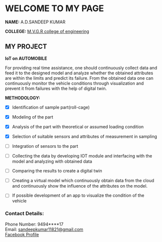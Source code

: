 #                                                        WELCOME TO MY PAGE

**NAME:** A.D.SANDEEP KUMAR <br>

**COLLEGE:** [M.V.G.R college of engineering](http://www.mvgrce.com/)<br>

## MY PROJECT

**IoT on AUTOMOBILE** 

For providing real time assistance, one should continuously collect data and feed it to the designed model and analyze whether the obtained attributes are within the limits and predict its failure. From the obtained data one can continuously monitor the vehicle conditions through visualization and prevent it from failures with the help of digital twin.<br>

**METHODOLOGY:**<br>
- [x] Identification of sample part(roll-cage)

- [x] Modeling of the part

- [x] Analysis of the part with theoretical or assumed loading condition

- [x] Selection of suitable sensors and attributes of measurement in sampling

- [ ] Integration of sensors to the part

- [ ] Collecting the data by developing IOT module and interfacing with the model and analyzing with obtained data

- [ ] Comparing the results to create a digital twin

- [ ] Creating a virtual model which continuously obtain data from the cloud and continuously show the influence of the attributes on the model.

- [ ] If possible development of an app to visualize the condition of the vehicle 


### Contact Details:
 Phone Number: 9494****17<br>
 Email: sandeepkumar11821@gmail.com<br>
 [Facebook Profile](https://www.facebook.com/profile.php?id=100007770851328&ref=bookmarks)
